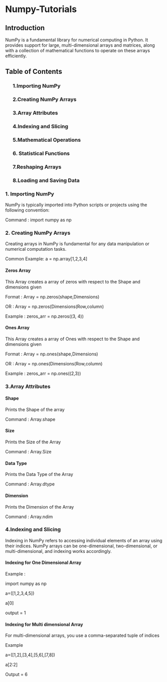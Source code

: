 <h1>Numpy-Tutorials </h2>

<h2>Introduction</h2>
    <p>NumPy is a fundamental library for numerical computing in Python. It provides support for large, multi-dimensional arrays and matrices, along with a collection of mathematical functions to operate on these arrays efficiently.</p>

<h2>Table of Contents</h3>
 <ol> 
   <h3>1.Importing NumPy</h3>
      <h3>2.Creating NumPy Arrays</h3>
      <h3>3.Array Attributes</h3>
      <h3>4.Indexing and Slicing</h3>
      <h3>5.Mathematical Operations</h3>
      <h3>6. Statistical Functions</h3>
      <h3>7.Reshaping Arrays</h3>
      <h3>8.Loading and Saving Data</h3>
 </ol>
 <h3>1. Importing NumPy</h3>    
 <p>NumPy is typically imported into Python scripts or projects using the following convention:</p>
 <p> Command :  import numpy as np</h3></p>

 <h3>2. Creating NumPy Arrays</h3>
 <p> Creating arrays in NumPy is fundamental for any data manipulation or numerical computation tasks. </p>
<p> Common Example:   a = np.array[1,2,3,4] </p>
<h4>Zeros Array</h4>
<p> This Array creates a array of zeros with respect to the Shape and dimensions given </p>
<p> Format : Array = np.zeros(shape,Dimensions)</p>
<p> OR : Array = np.zeros(Dimensions(Row,column)</p>
<p>Example :  zeros_arr = np.zeros((3, 4)) </p>
<h4>Ones Array </h4>
<p> This Array creates a array of Ones with respect to the Shape and dimensions given </p>
<p> Format : Array = np.ones(shape,Dimensions)</p>
<p> OR : Array = np.ones(Dimensions(Row,column)</p>
<p>Example :  zeros_arr = np.ones((2,3)) </p>

<h3>3.Array Attributes</h3>
<h4>Shape </h4>
<p>Prints the Shape of the array</p>
<p> Command : Array.shape </p>
<h4>Size</h4>
<p>Prints the Size of the Array</p>
<p>Command : Array.Size</p>
<h4>Data Type</h4>
<p>Prints the Data Type of the Array</p>
<p>Command : Array.dtype </p>
<h4>Dimension </h4>
<p>Prints the Dimension of the Array</p>
<p>Command : Array.ndim</p>

<h3>4.Indexing and Slicing</h3>
<p>Indexing in NumPy refers to accessing individual elements of an array using their indices. NumPy arrays can be one-dimensional, two-dimensional, or multi-dimensional, and indexing works accordingly.</p>
<h4> Indexing for One Dimensional Array</h4>
<p>Example : </p>
<p>import numpy as np</p>
<p>a=([1,2,3,4,5])</p>
<p>a[0]</p> <p>output = 1</p> 
<h4>Indexing for  Multi dimensional Array</h4>
<p>For multi-dimensional arrays, you use a comma-separated tuple of indices</p>
<p>Example</p>
<p> a=([1,2],[3,4],[5,6],[7,8])</p>
<p>a[2:2]</p> <p>Output = 6 </p>
